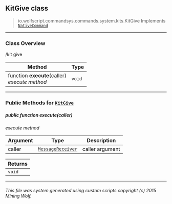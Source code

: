 ## KitGive __class__

>io.wolfscript.commandsys.commands.system.kits.KitGive
>Implements [`NativeCommand`](../../../NativeCommand.md)

---

### Class Overview

/kit give

Method | Type   
--- | :--- 
 function __execute__(caller) <br> _execute method_ | `void`



---


### Public Methods for [`KitGive`](KitGive.md)

##### <a id='execute'></a>public  function __execute__(caller)

_execute method_

Argument | Type | Description  
--- | --- | --- 
caller | [`MessageReceiver`](../../../../chat/MessageReceiver.md) | caller argument

Returns | 
--- | 
`void` |


---


###### This file was system generated using custom scripts copyright (c) 2015 Mining Wolf.
	

